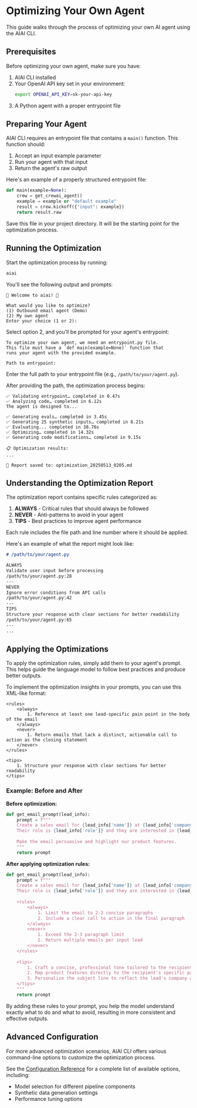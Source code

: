 # Optimizing Your Own Agent

This guide walks through the process of optimizing your own AI agent using the AIAI CLI.

## Prerequisites

Before optimizing your own agent, make sure you have:

1. AIAI CLI installed
2. Your OpenAI API key set in your environment:
   ```bash
   export OPENAI_API_KEY=sk-your-api-key
   ```
3. A Python agent with a proper entrypoint file

## Preparing Your Agent

AIAI CLI requires an entrypoint file that contains a `main()` function. This function should:

1. Accept an input example parameter
2. Run your agent with that input
3. Return the agent's raw output

Here's an example of a properly structured entrypoint file:

```python title="entrypoint.py"
def main(example=None):
    crew = get_crewai_agent()
    example = example or "default example"
    result = crew.kickoff({"input": example})
    return result.raw
```

Save this file in your project directory. It will be the starting point for the optimization process.

## Running the Optimization

Start the optimization process by running:

```bash
aiai
```

You'll see the following output and prompts:

```
🚀 Welcome to aiai! 🤖

What would you like to optimize?
(1) Outbound email agent (Demo)
(2) My own agent
Enter your choice (1 or 2):
```

Select option 2, and you'll be prompted for your agent's entrypoint:

```
To optimize your own agent, we need an entrypoint.py file.
This file must have a `def main(example=None)` function that
runs your agent with the provided example.

Path to entrypoint:
```

Enter the full path to your entrypoint file (e.g., `/path/to/your/agent.py`).

After providing the path, the optimization process begins:

```
✅ Validating entrypoint… completed in 0.47s
✅ Analyzing code… completed in 6.12s
The agent is designed to...

✅ Generating evals… completed in 3.45s
✅ Generating 25 synthetic inputs… completed in 8.21s
✅ Evaluating... completed in 38.76s
✅ Optimizing… completed in 14.32s
✅ Generating code modifications… completed in 9.15s

📋 Optimization results:
...

📝 Report saved to: optimization_20250513_0205.md
```

## Understanding the Optimization Report

The optimization report contains specific rules categorized as:

1. **ALWAYS** - Critical rules that should always be followed
2. **NEVER** - Anti-patterns to avoid in your agent
3. **TIPS** - Best practices to improve agent performance

Each rule includes the file path and line number where it should be applied.

Here's an example of what the report might look like:

```markdown
# /path/to/your/agent.py

ALWAYS
Validate user input before processing
/path/to/your/agent.py:28
---
NEVER
Ignore error conditions from API calls
/path/to/your/agent.py:42
---
TIPS
Structure your response with clear sections for better readability
/path/to/your/agent.py:65
---
...
```

## Applying the Optimizations

To apply the optimization rules, simply add them to your agent's prompt. This helps guide the language model to follow best practices and produce better outputs.

To implement the optimization insights in your prompts, you can use this XML-like format:

```
<rules>
    <always>
        1. Reference at least one lead-specific pain point in the body of the email
    </always>
    <never>
        1. Return emails that lack a distinct, actionable call to action as the closing statement
    </never>
</rules>

<tips>
    1. Structure your response with clear sections for better readability
</tips>
```

### Example: Before and After

**Before optimization:**

```python
def get_email_prompt(lead_info):
    prompt = f"""
    Create a sales email for {lead_info['name']} at {lead_info['company']}.
    Their role is {lead_info['role']} and they are interested in {lead_info['interests']}.
    
    Make the email persuasive and highlight our product features.
    """
    return prompt
```

**After applying optimization rules:**

```python
def get_email_prompt(lead_info):
    prompt = f"""
    Create a sales email for {lead_info['name']} at {lead_info['company']}.
    Their role is {lead_info['role']} and they are interested in {lead_info['interests']}.
    
    <rules>
        <always>
            1. Limit the email to 2-3 concise paragraphs
            2. Include a clear call to action in the final paragraph
        </always>
        <never>
            1. Exceed the 2-3 paragraph limit
            2. Return multiple emails per input lead
        </never>
    </rules>
    
    <tips>
        1. Craft a concise, professional tone tailored to the recipient's industry
        2. Map product features directly to the recipient's specific pain points
        3. Personalize the subject line to reflect the lead's company and challenge
    </tips>
    """
    return prompt
```

By adding these rules to your prompt, you help the model understand exactly what to do and what to avoid, resulting in more consistent and effective outputs.

## Advanced Configuration

For more advanced optimization scenarios, AIAI CLI offers various command-line options to customize the optimization process. 

See the [Configuration Reference](../user-guide/configuration-reference.md) for a complete list of available options, including:

- Model selection for different pipeline components
- Synthetic data generation settings
- Performance tuning options
